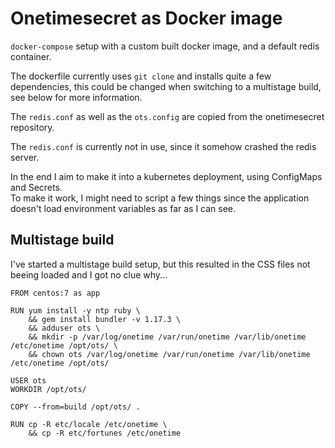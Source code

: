 # Onetimesecret as Docker image
`docker-compose` setup with a custom built docker image, and a default redis 
container.  

The dockerfile currently uses `git clone` and installs quite a few dependencies, 
this could be changed when switching to a multistage build, see below for more 
information.  

The `redis.conf` as well as the `ots.config` are copied from the onetimesecret 
repository.  

The `redis.conf` is currently not in use, since it somehow crashed the redis 
server.

In the end I aim to make it into a kubernetes deployment, using ConfigMaps and 
Secrets.  
To make it work, I might need to script a few things since the application 
doesn't load environment variables as far as I can see.  

## Multistage build
I've started a multistage build setup, but this resulted in the CSS files not 
beeing loaded and I got no clue why...
```
FROM centos:7 as app

RUN yum install -y ntp ruby \
    && gem install bundler -v 1.17.3 \
    && adduser ots \
    && mkdir -p /var/log/onetime /var/run/onetime /var/lib/onetime /etc/onetime /opt/ots/ \
    && chown ots /var/log/onetime /var/run/onetime /var/lib/onetime /etc/onetime /opt/ots/

USER ots
WORKDIR /opt/ots/

COPY --from=build /opt/ots/ .

RUN cp -R etc/locale /etc/onetime \
    && cp -R etc/fortunes /etc/onetime
```